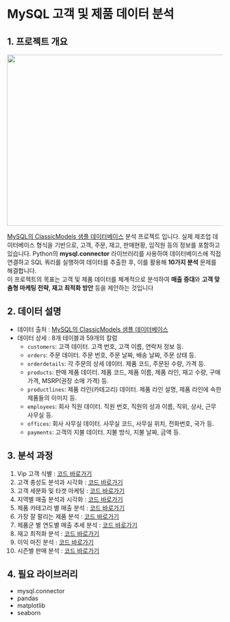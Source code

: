 # MySQL 고객 및 제품 데이터 분석

## 1. 프로젝트 개요 
<img src="https://github.com/user-attachments/assets/e92ba02e-78b6-4433-8259-bc599da5af91" width="600" height="400"/>

[MySQL의 ClassicModels 샘플 데이터베이스](https://www.mysqltutorial.org/getting-started-with-mysql/mysql-sample-database/) 분석 프로젝트 입니다. 실제 제조업 데이터베이스 형식을 기반으로, 고객, 주문, 재고, 판매현황, 임직원 등의 정보를 포함하고 있습니다. Python의 **mysql.connector** 라이브러리를 사용하여 데이터베이스에 직접 연결하고 SQL 쿼리를 실행하여 데이터를 추출한 후, 이를 활용해 **10가지 분석** 문제를 해결합니다.  
이 프로젝트의 목표는 고객 및 제품 데이터를 체계적으로 분석하여 **매출 증대**와 **고객 맞춤형 마케팅 전략, 재고 최적화 방안** 등을 제안하는 것입니다


## 2. 데이터 설명 
- 데이터 출처 : [MySQL의 ClassicModels 샘플 데이터베이스](https://www.mysqltutorial.org/getting-started-with-mysql/mysql-sample-database/)
- 데이터 상세 : 8개 테이블과 59개의 칼럼
  - `customers`: 고객 데이터. 고객 번호, 고객 이름, 연락처 정보 등.
  - `orders`: 주문 데이터. 주문 번호, 주문 날짜, 배송 날짜, 주문 상태 등.
  - `orderdetails`: 각 주문의 상세 데이터. 제품 코드, 주문된 수량, 가격 등.
  - `products`: 판매 제품 데이터. 제품 코드, 제품 이름, 제품 라인, 재고 수량, 구매 가격, MSRP(권장 소매 가격) 등.
  - `productlines`: 제품 라인(카테고리) 데이터. 제품 라인 설명, 제품 라인에 속한 제품들의 이미지 등.
  - `employees`: 회사 직원 데이터. 직원 번호, 직원의 성과 이름, 직위, 상사, 근무 사무실 등.
  - `offices`: 회사 사무실 데이터. 사무실 코드, 사무실 위치, 전화번호, 국가 등.
  - `payments`: 고객의 지불 데이터. 지불 방식, 지불 날짜, 금액 등.

## 3. 분석 과정
1) Vip 고객 식별 : [코드 바로가기](https://github.com/Clinda02/market_analysis_with_mysql/blob/main/1_vip_customer_segmentation.ipynb)
2) 고객 충성도 분석과 시각화 : [코드 바로가기](https://github.com/Clinda02/market_analysis_with_mysql/blob/main/2_customer_loyalty_analysis.ipynb)
3) 고객 세분화 및 타겟 마케팅 : [코드 바로가기](https://github.com/Clinda02/market_analysis_with_mysql/blob/main/3_top_purchased_products_analysis.ipynb)
4) 지역별 매출 분석과 시각화 : [코드 바로가기](https://github.com/Clinda02/market_analysis_with_mysql/blob/main/4_regional_sales_analysis.ipynb)
5) 제품 카테고리 별 매출 분석 : [코드 바로가기](https://github.com/Clinda02/market_analysis_with_mysql/blob/main/5_product_category_analysis.ipynb)
6) 가장 잘 팔리는 제품 분석 : [코드 바로가기](https://github.com/Clinda02/market_analysis_with_mysql/blob/main/6_product_year_sales_trend_analysis.ipynb)
7) 제품군 별 연도별 매출 추세 분석 : [코드 바로가기](https://github.com/Clinda02/market_analysis_with_mysql/blob/main/7_inventory_optimization.ipynb)
8) 재고 최적화 분석 : [코드 바로가기](https://github.com/Clinda02/market_analysis_with_mysql/blob/main/8_profit_margin_analysis.ipynb)
9) 이익 마진 분석  : [코드 바로가기](https://github.com/Clinda02/market_analysis_with_mysql/blob/main/9_customer_segmentation_targeting.ipynb)
10) 시즌별 판매 분석 : [코드 바로가기](https://github.com/Clinda02/market_analysis_with_mysql/blob/main/10_seasonal_sales_analysis.ipynb)

## 4. 필요 라이브러리 
* mysql.connector
* pandas
* matplotlib
* seaborn
